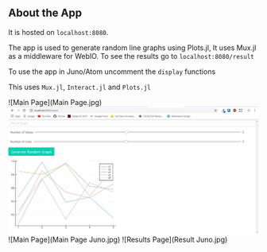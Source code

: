 ## About the App

It is hosted on `localhost:8080`.

The app is used to generate random line graphs using Plots.jl, It uses Mux.jl as a middleware for WebIO. To see the results
go to `localhost:8080/result`

To use the app in Juno/Atom uncomment the `display` functions

This uses `Mux.jl`, `Interact.jl` and `Plots.jl`

![Main Page](Main Page.jpg)
![Results Page](Result.jpg)
![Main Page](Main Page Juno.jpg)
![Results Page](Result Juno.jpg)
